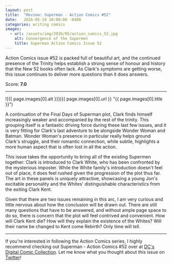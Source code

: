 ```yaml
---
layout: post
title:  "Review: Superman - Action Comics #52"
date:   2016-05-19 10:00:00 -0400
categories: writing comics
images:
  - url: /assets/img/2016/05/action_comics_52.jpg
    alt: Convergence of the Supermen
    title: Superman Action Comics Issue 52
---
```

Action Comics issue #52 is packed full of beautiful art, and the continued presence of the Trinity helps establish a strong sense of honour and history that the New 52 books often lack. As Clark's symptoms are getting worse, this issue continues to deliver more questions than it does answers.

<p class="center">Score: <strong>7.0</strong></p>

<hr>

![{{ page.images[0].alt }}]({{ page.images[0].url }} "{{ page.images[0].title }}")

A continuation of the Final Days of Superman plot, Clark finds himself increasingly weaker and accompanied by the rest of the trinity. This grouping itself is a fantastic driving force during these last few issues, and it is very fitting for Clark's last adventure to be alongside Wonder Woman and Batman. Wonder Woman's presence in particular really helps ground Clark's struggle, and their romantic connection, while subtle, highlights a more human aspect that is often lost in all the action.

This issue takes the opportunity to bring all of the existing Supermen together: Clark is introduced to Clark White, who has been confronted by the mysterious imposter. While the White family's introduction doesn't feel out of place, it does feel rushed given the progression of the plot thus far. The art in these panels is uniquely attractive, showcasing a young Jon's excitable personality and the Whites' distinguishable characteristics from the exiting Clark Kent.

Given that there are two issues remaining in this arc, I am very curious and little nervous about how the conclusion will be drawn out. There are still many questions that have to be answered, and without ample page space to do so, there is concern that the plot will feel contrived and convenient. How will Clark Kent die? How will they explain the existence of the Whites? Will their name be changed to Kent come Rebirth? Only time will tell.

<hr>

If you're interested in following the Action Comics series, I highly recommend checking out Superman - Action Comics #52 over at [DC's Digital Comic Collection](//www.readdcentertainment.com/Action-Comics-2011/comics-series/6637). Let me know what you thought about this issue on [Twitter](//twitter.com/joshdrink)!
